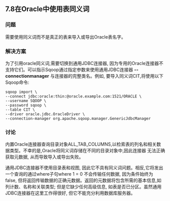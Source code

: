 <h2>7.8在Oracle中使用表同义词</h2>

<h3>问题</h3>
需要使用同义词而不是真正的表来导入或导出Oracle表名字。

<h3>解决方案</h3>

为了引用oracle同义词,需要切换到通用JDBC连接器, 因为专用的Oracle连接器不支持它们。可以指示Sqoop通过指定参数来使用通用JDBC连接器
**--connectionmanager** 与连接器的完整类名。例如, 要导入同义词CIT,将使用以下Sqoop命令:

```
sqoop import \
--connect jdbc:oracle:thin:@oracle.example.com:1521/ORACLE \
--username SQOOP \
--password sqoop \
--table CIT \
--driver oracle.jdbc.OracleDriver \
--connection-manager org.apache.sqoop.manager.GenericJdbcManager
```

<h3>讨论</h3>
内置Oracle连接器查询目录对象ALL_TAB_COLUMNS,以检索表的列名和相关数据类型。不幸的是,Oracle将同义词存储在不同的目录对象中,因此连接器
无法正确获取元数据, 从而导致导入或导出失败。

通用JDBC连接器不使用目录表和视图, 因此它不具有同义词问题。相反,它将发出一个查询的通过where子句where 1 = 0
不会传输任何数据, 因为条件始终为 false, 但将返回传输数据的正确元数据。返回的元数据将包含所需的基本信息,如列计数、名称和关联类型;
但是它缺少任何高级信息, 如表是否已分区。虽然通用JDBC连接器在这里工作得很好, 但它不能充分利用数据库服务器。